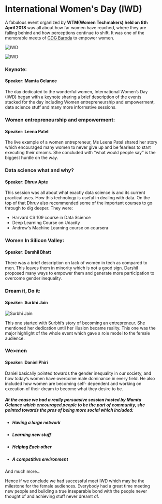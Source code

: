 # International Women's Day (IWD)

A fabulous event organized by **WTM(Women Techmakers) held on 8th April 2018** was all about how far women have reached, where they are falling behind and how perceptions continue to shift. It was one of the memorable meets of [GDG Baroda](https://www.meetup.com/gdgbaroda/) to empower women.

![IWD](https://scontent.fbdq1-1.fna.fbcdn.net/v/t1.0-9/30572137_951380235031037_4460753643510956032_n.jpg?_nc_cat=0&oh=0e09ffe70e44653aaddfc710f3f796ca&oe=5BCCDC63)



![IWD](https://scontent.fbdq1-1.fna.fbcdn.net/v/t1.0-9/30716182_951380211697706_1396072677113856000_n.jpg?_nc_cat=0&oh=535b561e4eab0ef61b7101c5b36e8e42&oe=5BCC7B3B)


### Keynote:
#### Speaker: Mamta Gelanee
The day dedicated to the wonderful women, International Women’s Day (IWD) began with a keynote sharing a brief description of the events stacked for the day including Women entrepreneurship and empowerment, data science stuff and many more informative sessions.

### Women entrepreneurship and empowerment:
#### Speaker: Leena Patel
The live example of a women entrepreneur, Ms Leena Patel shared her story which encouraged many women to never give up and be fearless to start executing their dreams. She concluded with “what would people say” is the biggest hurdle on the way.

### Data science what and why?
#### Speaker: Dhruv Apte
This session was all about what exactly data science is and its current practical uses. How this technology is useful in dealing with data. On the top of that Dhruv also recommended some of the important courses to go through to dig deeper. They were:
* Harvard CS 109 course in Data Science
* Deep Learning Course on Udacity
* Andrew's Machine Learning course on coursera

### Women In Silicon Valley:
#### Speaker: Darshil Bhatt
There was a brief description on lack of women in tech as compared to men. This leaves them in minority which is not a good sign. Darshil proposed many ways to empower them and generate more participation to overcome gender inequality.

### Dream it, Do it:
#### Speaker: Surbhi Jain
![Surbhi Jain](https://scontent.fbdq1-1.fna.fbcdn.net/v/t1.0-9/30595177_951380195031041_1976717762650701824_n.jpg?_nc_cat=0&oh=fe4ccd926b36e29ab4f03fd3e9b42d45&oe=5BDC7C66)


This one started with Surbhi’s story of becoming an entrepreneur. She mentioned her dedication until her illusion became reality. This one was the major highlight of the whole event which gave a role model to the female audience.

### We>men
#### Speaker: Daniel Phiri
Daniel basically pointed towards the gender inequality in our society, and how today’s women have overcome male dominance in every field. He also included how women are becoming self- dependent and working on execution of their dream to become what they desire to be.

##### At the cease we had a really persuasive session hosted by Mamta Gelanee which encouraged people to be the part of community, she pointed towards the pros of being more social which  included:

* ##### Having a large network
* ##### Learning new stuff
* ##### Helping Each other
* ##### A competitive environment

And much more...

Hence if we conclude we had successful meet IWD which may be the milestone for the female audiences. Everybody had a great time meeting new people and building a true inseparable bond with the people never thought of and achieving stuff never dreamt of.  
